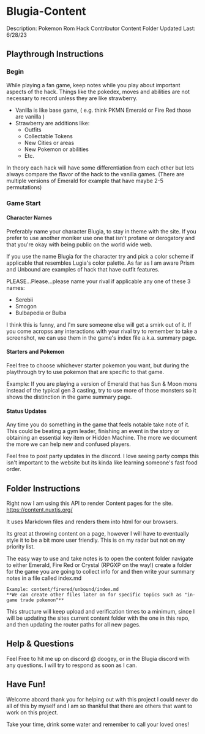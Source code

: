 # Blugia-Content
Description: Pokemon Rom Hack Contributor Content Folder
Updated Last: 6/28/23

## Playthrough Instructions

### Begin
While playing a fan game, keep notes while you play about important aspects of the hack. Things like the pokedex, moves and abilities are not necessary to record unless they are like strawberry.

- Vanilla is like base game, ( e.g. think PKMN Emerald or Fire Red those are vanilla )
- Strawberry are additions like:
    - Outfits
    - Collectable Tokens
    - New Cities or areas
    - New Pokemon or abilities
    - Etc.

In theory each hack will have some differentiation from each other but lets always compare the flavor of the hack to the vanilla games. (There are multiple versions of Emerald for example that have maybe 2-5 permutations)

### Game Start

#### Character Names
Preferably name your character Blugia, to stay in theme with the site. If you prefer to use another moniker use one that isn't profane or derogatory and that you're okay with being public on the world wide web.

If you use the name Blugia for the character try and pick a color scheme if applicable that resembles Lugia's color palette. As far as I am aware Prism and Unbound are examples of hack that have outfit features.

PLEASE...Please...please name your rival if applicable any one of these 3 names:
- Serebii
- Smogon
- Bulbapedia or Bulba

I think this is funny, and I'm sure someone else will get a smirk out of it. If you come acropss any interactions with your rival try to remember to take a screenshot, we can use them in the game's index file a.k.a. summary page.

#### Starters and Pokemon
Feel free to choose whichever starter pokemon you want, but during the playthrough try to use pokemon that are specific to that game.

Example: If you are playing a version of Emerald that has Sun & Moon mons instead of the typical gen 3 casting, try to use more of those monsters so it shows the distinction in the game summary page.

#### Status Updates
Any time you do something in the game that feels notable take note of it. This could be beating a gym leader, finishing an event in the story or obtaining an essential key item or Hidden Machine. The more we document the more we can help new and confused players.

Feel free to post party updates in the discord. I love seeing party comps this isn't important to the website but its kinda like learning someone's fast food order.

## Folder Instructions

Right now I am using this API to render Content pages for the site.
    https://content.nuxtjs.org/

It uses Markdown files and renders them into html for our browsers. 

Its great at throwing content on a page, however I will have to eventually style it to be a bit more user friendly. This is on my radar but not on my priority list. 

The easy way to use and take notes is to open the content folder navigate to either Emerald, Fire Red
or Crystal (RPGXP on the way!) create a folder for the game you are going to collect info for and then write your summary notes in a file called index.md

    Example: content/firered/unbound/index.md
    **We can create other files later on for specific topics such as "in-game trade pokemon"** 

This structure will keep upload and verification times to a minimum, since I will be updating the sites current content folder with the one in this repo, and then updating the router paths for all new pages.

## Help & Questions
Feel Free to hit me up on discord @ doogey, or in the Blugia discord with any questions. I will try to respond as soon as I can. 

## Have Fun!
Welcome aboard thank you for helping out with this project I could never do all of this by myself and I am so thankful that there are others that want to work on this project. 

Take your time, drink some water and remember to call your loved ones!